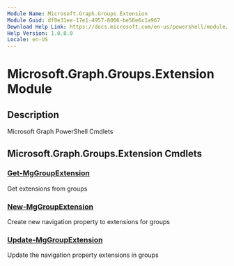 ```yaml
---
Module Name: Microsoft.Graph.Groups.Extension
Module Guid: df0e31ee-17e1-4957-8006-be56e6c1a967
Download Help Link: https://docs.microsoft.com/en-us/powershell/module/microsoft.graph.groups.extension
Help Version: 1.0.0.0
Locale: en-US
---
```


# Microsoft.Graph.Groups.Extension Module
## Description
Microsoft Graph PowerShell Cmdlets

## Microsoft.Graph.Groups.Extension Cmdlets
### [Get-MgGroupExtension](Get-MgGroupExtension.md)
Get extensions from groups

### [New-MgGroupExtension](New-MgGroupExtension.md)
Create new navigation property to extensions for groups

### [Update-MgGroupExtension](Update-MgGroupExtension.md)
Update the navigation property extensions in groups

